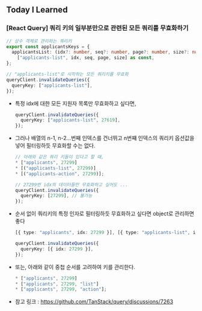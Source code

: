 ## Today I Learned

### [React Query] 쿼리 키의 일부분만으로 관련된 모든 쿼리를 무효화하기

```ts
// 상수 객체로 관리하는 쿼리키
export const applicantsKeys = {
  applicantsList: (idx?: number, seq?: number, page?: number, size?: number) =>
    ["applicants-list", idx, seq, page, size] as const,
};
```

```typescript
// "applicants-list"로 시작하는 모든 쿼리키를 무효화
queryClient.invalidateQueries({
  queryKey: ["applicants-list"],
});
```

- 특정 idx에 대한 모든 지원자 목록만 무효화하고 싶다면,

  ```typescript
  queryClient.invalidateQueries({
    queryKey: ["applicants-list", 27619],
  });
  ```

- 그러나 배열의 n-1, n-2...번째 인덱스를 건너뛰고 n번쨰 인덱스의 쿼리키 옵션값을 넣어 필터링하듯 무효화할 수는 없다.

  ```typescript
  // 아래와 같은 쿼리 키들이 있다고 할 때,
  * ["applicants", 27299]
  * [("applicants-list", 27299)]
  * [("applicants-action", 27299)];

  // 27299번 idx의 데이터들만 무효화하고 싶어도 ...
  queryClient.invalidateQueries({
    queryKey: [27299], // 불가능
  });
  ```

- 순서 없이 쿼리키의 특정 인자로 필터링하듯 무효화하고 싶다면 object로 관리하면 좋다

  ```typescript
  [{ type: "applicants", idx: 27299 }], [{ type: "applicants-list", idx: 27299 }];

  queryClient.invalidateQueries({
    queryKey: [{ idx: 27299 }],
  });
  ```

- 또는, 아래와 같이 중첩 순서를 고려하여 키를 관리한다.

  ```typescript
  * ["applicants", 27299]
  * ["applicants", 27299, "list"]
  * ["applicants", 27299, "action"];
  ```

- 참고 링크 : https://github.com/TanStack/query/discussions/7263
